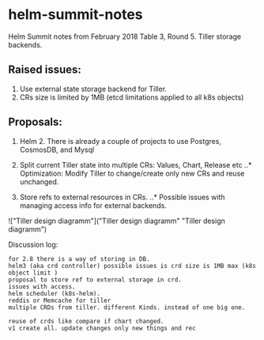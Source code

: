 # helm-summit-notes
Helm Summit notes from February 2018
Table 3, Round 5.
Tiller storage backends.

## Raised issues:

1. Use external state storage backend for Tiller.
2. CRs size is limited by 1MB (etcd limitations applied to all k8s objects)


## Proposals:

1. Helm 2. There is already a couple of projects to use Postgres, CosmosDB, and Mysql

2. Split current Tiller state into multiple CRs: Values, Chart, Release etc
..* Optimization: Modify Tiller to change/create only new CRs and reuse unchanged.
3. Store refs to external resources in CRs.
..* Possible issues with managing access info for external backends.

!["Tiller design diagramm"]("Tiller design diagramm" "Tiller design diagramm")

Discussion log:
```
for 2.8 there is a way of storing in DB.
helm3 (aka crd controller) possible issues is crd size is 1MB max (k8s object limit )
proposal to store ref to external storage in crd.
issues with access.
helm scheduler (k8s-helm).
reddis or Memcache for tiller
multiple CRDs from tiller. different Kinds. instead of one big one.

reuse of crds like compare if chart changed.
v1 create all. update changes only new things and rec
```
